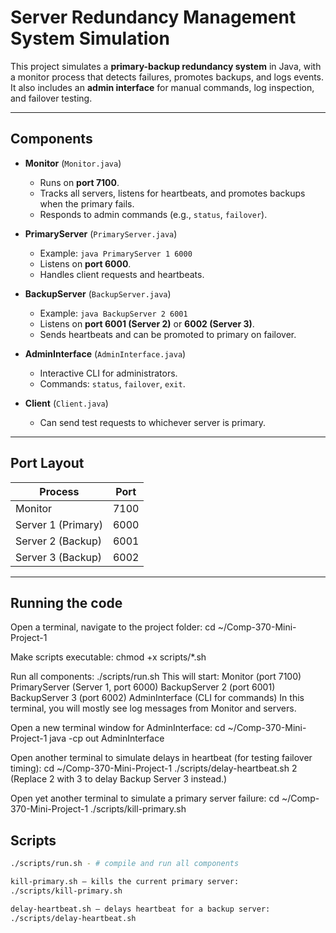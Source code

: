 
# Server Redundancy Management System Simulation

This project simulates a **primary-backup redundancy system** in Java, with a monitor process that detects failures, promotes backups, and logs events.
It also includes an **admin interface** for manual commands, log inspection, and failover testing.

---

## Components

- **Monitor** (`Monitor.java`)  
  - Runs on **port 7100**.  
  - Tracks all servers, listens for heartbeats, and promotes backups when the primary fails.  
  - Responds to admin commands (e.g., `status`, `failover`).

- **PrimaryServer** (`PrimaryServer.java`)  
  - Example: `java PrimaryServer 1 6000`  
  - Listens on **port 6000**.  
  - Handles client requests and heartbeats.

- **BackupServer** (`BackupServer.java`)  
  - Example: `java BackupServer 2 6001`  
  - Listens on **port 6001 (Server 2)** or **6002 (Server 3)**.  
  - Sends heartbeats and can be promoted to primary on failover.

- **AdminInterface** (`AdminInterface.java`)  
  - Interactive CLI for administrators.  
  - Commands: `status`, `failover`, `exit`.

- **Client** (`Client.java`)  
  - Can send test requests to whichever server is primary.

---

## Port Layout

| Process            | Port |
|--------------------|------|
| Monitor            | 7100 |
| Server 1 (Primary) | 6000 |
| Server 2 (Backup)  | 6001 |
| Server 3 (Backup)  | 6002 |

---
## Running the code
Open a terminal, navigate to the project folder:
cd ~/Comp-370-Mini-Project-1

Make scripts executable:
chmod +x scripts/*.sh

Run all components:
./scripts/run.sh
This will start:
Monitor (port 7100)
PrimaryServer (Server 1, port 6000)
BackupServer 2 (port 6001)
BackupServer 3 (port 6002)
AdminInterface (CLI for commands)
In this terminal, you will mostly see log messages from Monitor and servers.

Open a new terminal window for AdminInterface:
cd ~/Comp-370-Mini-Project-1
java -cp out AdminInterface

Open another terminal to simulate delays in heartbeat (for testing failover timing):
cd ~/Comp-370-Mini-Project-1
./scripts/delay-heartbeat.sh 2 (Replace 2 with 3 to delay Backup Server 3 instead.)

Open yet another terminal to simulate a primary server failure:
cd ~/Comp-370-Mini-Project-1
./scripts/kill-primary.sh

## Scripts


```bash
./scripts/run.sh - # compile and run all components

kill-primary.sh – kills the current primary server:
./scripts/kill-primary.sh

delay-heartbeat.sh – delays heartbeat for a backup server:
./scripts/delay-heartbeat.sh

